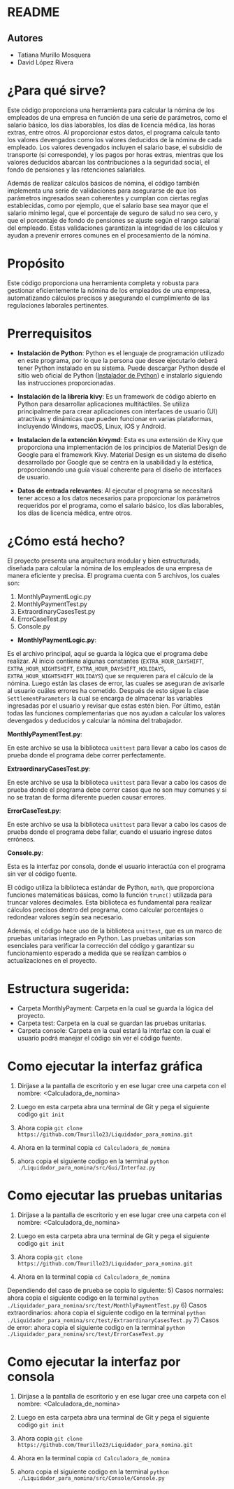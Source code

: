 # README

## Autores
* Tatiana Murillo Mosquera
* David López Rivera

# ¿Para qué sirve?

Este código proporciona una herramienta para calcular la nómina de los empleados de una empresa en función de una serie de parámetros, como el salario básico, los días laborables, los días de licencia médica, las horas extras, entre otros. Al proporcionar estos datos, el programa calcula tanto los valores devengados como los valores deducidos de la nómina de cada empleado. Los valores devengados incluyen el salario base, el subsidio de transporte (si corresponde), y los pagos por horas extras, mientras que los valores deducidos abarcan las contribuciones a la seguridad social, el fondo de pensiones y las retenciones salariales.

Además de realizar cálculos básicos de nómina, el código también implementa una serie de validaciones para asegurarse de que los parámetros ingresados sean coherentes y cumplan con ciertas reglas establecidas, como por ejemplo, que el salario base sea mayor que el salario mínimo legal, que el porcentaje de seguro de salud no sea cero, y que el porcentaje de fondo de pensiones se ajuste según el rango salarial del empleado. Estas validaciones garantizan la integridad de los cálculos y ayudan a prevenir errores comunes en el procesamiento de la nómina.

# Propósito

Este código proporciona una herramienta completa y robusta para gestionar eficientemente la nómina de los empleados de una empresa, automatizando cálculos precisos y asegurando el cumplimiento de las regulaciones laborales pertinentes.

# Prerrequisitos

* **Instalación de Python**: Python es el lenguaje de programación utilizado en este programa, por lo que la persona que desee ejecutarlo deberá tener Python instalado en su sistema. Puede descargar Python desde el sitio web oficial de Python ([Instalador de Python](https://www.python.org/)) e instalarlo siguiendo las instrucciones proporcionadas.

* **Instalación de la libreria kivy**: Es un framework de código abierto en Python para desarrollar aplicaciones multitáctiles. Se utiliza principalmente para crear aplicaciones con interfaces de usuario (UI) atractivas y dinámicas que pueden funcionar en varias plataformas, incluyendo Windows, macOS, Linux, iOS y Android.

* **Instalacion de la extención kivymd**: Esta es una extensión de Kivy que proporciona una implementación de los principios de Material Design de Google para el framework Kivy. Material Design es un sistema de diseño desarrollado por Google que se centra en la usabilidad y la estética, proporcionando una guía visual coherente para el diseño de interfaces de usuario.

* **Datos de entrada relevantes**: Al ejecutar el programa se necesitará tener acceso a los datos necesarios para proporcionar los parámetros requeridos por el programa, como el salario básico, los días laborables, los días de licencia médica, entre otros.

# ¿Cómo está hecho?

El proyecto presenta una arquitectura modular y bien estructurada, diseñada para calcular la nómina de los empleados de una empresa de manera eficiente y precisa. El programa cuenta con 5 archivos, los cuales son:

1. MonthlyPaymentLogic.py
2. MonthlyPaymentTest.py
3. ExtraordinaryCasesTest.py
4. ErrorCaseTest.py
5. Console.py

* **MonthlyPaymentLogic.py**:

Es el archivo principal, aquí se guarda la lógica que el programa debe realizar. Al inicio contiene algunas constantes (`EXTRA_HOUR_DAYSHIFT`, `EXTRA_HOUR_NIGHTSHIFT`, `EXTRA_HOUR_DAYSHIFT_HOLIDAYS`, `EXTRA_HOUR_NIGHTSHIFT_HOLIDAYS`) que se requieren para el cálculo de la nómina. Luego están las clases de error, las cuales se aseguran de avisarle al usuario cuáles errores ha cometido. Después de esto sigue la clase `SettlementParameters` la cual se encarga de almacenar las variables ingresadas por el usuario y revisar que estas estén bien. Por último, están todas las funciones complementarias que nos ayudan a calcular los valores devengados y deducidos y calcular la nómina del trabajador.

**MonthlyPaymentTest.py**:

En este archivo se usa la biblioteca `unittest` para llevar a cabo los casos de prueba donde el programa debe correr perfectamente.

**ExtraordinaryCasesTest.py**:

En este archivo se usa la biblioteca `unittest` para llevar a cabo los casos de prueba donde el programa debe correr casos que no son muy comunes y si no se tratan de forma diferente pueden causar errores.

**ErrorCaseTest.py**:

En este archivo se usa la biblioteca `unittest` para llevar a cabo los casos de prueba donde el programa debe fallar, cuando el usuario ingrese datos erróneos.

**Console.py**:

Esta es la interfaz por consola, donde el usuario interactúa con el programa sin ver el código fuente.

El código utiliza la biblioteca estándar de Python, `math`, que proporciona funciones matemáticas básicas, como la función `trunc()` utilizada para truncar valores decimales. Esta biblioteca es fundamental para realizar cálculos precisos dentro del programa, como calcular porcentajes o redondear valores según sea necesario.

Además, el código hace uso de la biblioteca `unittest`, que es un marco de pruebas unitarias integrado en Python. Las pruebas unitarias son esenciales para verificar la corrección del código y garantizar su funcionamiento esperado a medida que se realizan cambios o actualizaciones en el proyecto.

# Estructura sugerida:

* Carpeta MonthlyPayment: Carpeta en la cual se guarda la lógica del proyecto.
* Carpeta test: Carpeta en la cual se guardan las pruebas unitarias.
* Carpeta console: Carpeta en la cual estará la interfaz con la cual el usuario podrá manejar el código sin ver el código fuente.

# Como ejecutar la interfaz gráfica

1) Dirijase a la pantalla de escritorio y en ese lugar cree una carpeta con el nombre: <Calculadora_de_nomina>

2) Luego en esta carpeta abra una terminal de Git y pega el siguiente codigo `git init`

3) Ahora copia  `git clone https://github.com/Tmurillo23/Liquidador_para_nomina.git`

4) Ahora en la terminal copia  `cd Calculadora_de_nomina`

5) ahora copia el siguiente codigo en la terminal `python ./Liquidador_para_nomina/src/Gui/Interfaz.py`

# Como ejecutar las pruebas unitarias
1) Dirijase a la pantalla de escritorio y en ese lugar cree una carpeta con el nombre: <Calculadora_de_nomina>

2) Luego en esta carpeta abra una terminal de Git y pega el siguiente codigo `git init`

3) Ahora copia  `git clone https://github.com/Tmurillo23/Liquidador_para_nomina.git`

4) Ahora en la terminal copia  `cd Calculadora_de_nomina`

Dependiendo del caso de prueba se copia lo siguiente:
5) Casos normales: ahora copia el siguiente codigo en la terminal `python ./Liquidador_para_nomina/src/test/MonthlyPaymentTest.py`
6) Casos extraordinarios: ahora copia el siguiente codigo en la terminal `python ./Liquidador_para_nomina/src/test/ExtraordinaryCasesTest.py`
7) Casos de error: ahora copia el siguiente codigo en la terminal `python ./Liquidador_para_nomina/src/test/ErrorCaseTest.py`

# Como ejecutar la interfaz por consola

1) Dirijase a la pantalla de escritorio y en ese lugar cree una carpeta con el nombre: <Calculadora_de_nomina>

2) Luego en esta carpeta abra una terminal de Git y pega el siguiente codigo `git init`

3) Ahora copia  `git clone https://github.com/Tmurillo23/Liquidador_para_nomina.git`

4) Ahora en la terminal copia  `cd Calculadora_de_nomina`

5) ahora copia el siguiente codigo en la terminal `python ./Liquidador_para_nomina/src/Console/Console.py`
